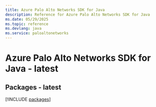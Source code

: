 ```yaml
---
title: Azure Palo Alto Networks SDK for Java
description: Reference for Azure Palo Alto Networks SDK for Java
ms.date: 05/29/2025
ms.topic: reference
ms.devlang: java
ms.service: paloaltonetworks
---
```

# Azure Palo Alto Networks SDK for Java - latest
## Packages - latest
[!INCLUDE [packages](palo-alto-networks-index.md)]